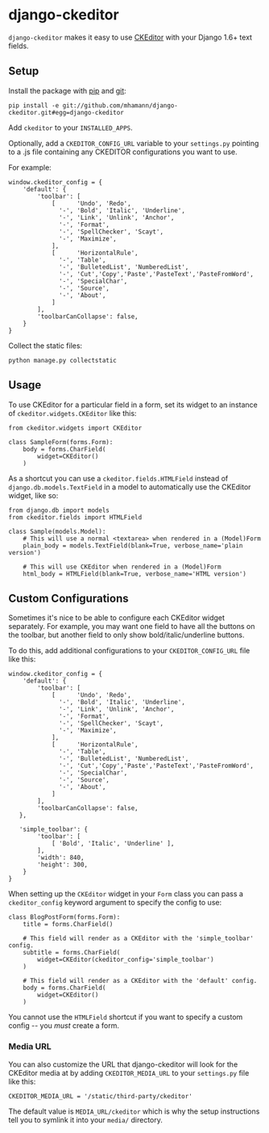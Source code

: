 django-ckeditor
===============

`django-ckeditor` makes it easy to use [CKEditor][] with your Django 1.6+ text
fields.

[CKEditor]: http://ckeditor.com/

<!---
Build Status
------------
[![Build Status](https://travis-ci.org/mhamann/django-ckeditor.png)](https://travis-ci.org/mhamann/django-ckeditor)
-->

Setup
-----

Install the package with [pip][] and [git][]:
    
    pip install -e git://github.com/mhamann/django-ckeditor.git#egg=django-ckeditor

[pip]: http://pip.openplans.org/
[git]: http://git-scm.com/

Add `ckeditor` to your `INSTALLED_APPS`.

Optionally, add a `CKEDITOR_CONFIG_URL` variable to your `settings.py` pointing to a .js file containing any CKEDITOR configurations you want to use.

For example:

    window.ckeditor_config = { 
		'default': {
	        'toolbar': [
	            [      'Undo', 'Redo',
	              '-', 'Bold', 'Italic', 'Underline',
	              '-', 'Link', 'Unlink', 'Anchor',
	              '-', 'Format',
	              '-', 'SpellChecker', 'Scayt',
	              '-', 'Maximize',
	            ],
	            [      'HorizontalRule',
	              '-', 'Table',
	              '-', 'BulletedList', 'NumberedList',
	              '-', 'Cut','Copy','Paste','PasteText','PasteFromWord',
	              '-', 'SpecialChar',
	              '-', 'Source',
	              '-', 'About',
	            ]
	        ],
	        'toolbarCanCollapse': false,
	    }
	}

Collect the static files:

    python manage.py collectstatic

Usage
-----

To use CKEditor for a particular field in a form, set its widget to an
instance of `ckeditor.widgets.CKEditor` like this:

    from ckeditor.widgets import CKEditor
    
    class SampleForm(forms.Form):
        body = forms.CharField(
            widget=CKEditor()
        )
    

As a shortcut you can use a `ckeditor.fields.HTMLField` instead of
`django.db.models.TextField` in a model to automatically use the CKEditor
widget, like so:

    from django.db import models
    from ckeditor.fields import HTMLField
    
    class Sample(models.Model):
        # This will use a normal <textarea> when rendered in a (Model)Form
        plain_body = models.TextField(blank=True, verbose_name='plain version')
        
        # This will use CKEditor when rendered in a (Model)Form
        html_body = HTMLField(blank=True, verbose_name='HTML version')

Custom Configurations
---------------------

Sometimes it's nice to be able to configure each CKEditor widget separately.
For example, you may want one field to have all the buttons on the toolbar,
but another field to only show bold/italic/underline buttons.

To do this, add additional configurations to your `CKEDITOR_CONFIG_URL` file
like this:

	window.ckeditor_config = { 
		'default': {
	        'toolbar': [
	            [      'Undo', 'Redo',
	              '-', 'Bold', 'Italic', 'Underline',
	              '-', 'Link', 'Unlink', 'Anchor',
	              '-', 'Format',
	              '-', 'SpellChecker', 'Scayt',
	              '-', 'Maximize',
	            ],
	            [      'HorizontalRule',
	              '-', 'Table',
	              '-', 'BulletedList', 'NumberedList',
	              '-', 'Cut','Copy','Paste','PasteText','PasteFromWord',
	              '-', 'SpecialChar',
	              '-', 'Source',
	              '-', 'About',
	            ]
	        ],
	        'toolbarCanCollapse': false,
	   },
	   
	   'simple_toolbar': {
            'toolbar': [
                [ 'Bold', 'Italic', 'Underline' ],
            ],
            'width': 840,
            'height': 300,
        }
	}

When setting up the `CKEditor` widget in your `Form` class you can pass a
`ckeditor_config` keyword argument to specify the config to use:

    class BlogPostForm(forms.Form):
        title = forms.CharField()
        
        # This field will render as a CKEditor with the 'simple_toolbar' config.
        subtitle = forms.CharField(
            widget=CKEditor(ckeditor_config='simple_toolbar')
        )
        
        # This field will render as a CKEditor with the 'default' config.
        body = forms.CharField(
            widget=CKEditor()
        )
    

You cannot use the `HTMLField` shortcut if you want to specify a custom config
-- you *must* create a form.

### Media URL

You can also customize the URL that django-ckeditor will look for the CKEditor
media at by adding `CKEDITOR_MEDIA_URL` to your `settings.py` file like this:

    CKEDITOR_MEDIA_URL = '/static/third-party/ckeditor'

The default value is `MEDIA_URL/ckeditor` which is why the setup instructions
tell you to symlink it into your `media/` directory.
